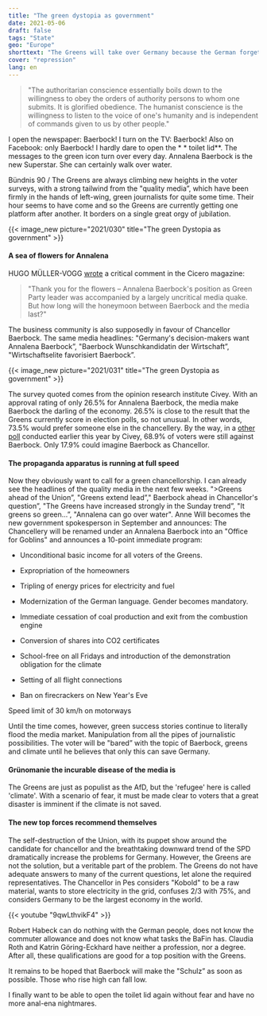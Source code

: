 ```yaml
---
title: "The green dystopia as government"
date: 2021-05-06
draft: false
tags: "State"
geo: "Europe"
shorttext: "The Greens will take over Germany because the German forgets and doesn't keep. The next world war begins on September 26th, 2021!"
cover: "repression"
lang: en
---
```


> "The authoritarian conscience essentially boils down to the willingness to obey the orders of authority persons to whom one submits. It is glorified obedience. The humanist conscience is the willingness to listen to the voice of one's humanity and is independent of commands given to us by other people."

I open the newspaper: Baerbock! I turn on the TV: Baerbock! Also on Facebook: only Baerbock! I hardly dare to open the * * toilet lid**. The messages to the green icon turn over every day. Annalena Baerbock is the new Superstar. She can certainly walk over water.

Bündnis 90 / The Greens are always climbing new heights in the voter surveys, with a strong tailwind from the "quality media”, which have been firmly in the hands of left-wing, green journalists for quite some time. Their hour seems to have come and so the Greens are currently getting one platform after another. It borders on a single great orgy of jubilation.

{{< image_new picture="2021/030" title="The green Dystopia as government" >}}

#### A sea of flowers for Annalena

HUGO MÜLLER-VOGG [wrote](https://www.cicero.de/innenpolitik/medien-hype-um-baerbock-vielen-dank-fur-die-blumen "Vielen Dank für die Blumen") a critical comment in the Cicero magazine:

> "Thank you for the flowers – Annalena Baerbock's position as Green Party leader was accompanied by a largely uncritical media quake. But how long will the honeymoon between Baerbock and the media last?"

The business community is also supposedly in favour of Chancellor Baerbock. The same media headlines: "Germany's decision-makers want Annalena Baerbock”, "Baerbock Wunschkandidatin der Wirtschaft”, "Wirtschaftselite favorisiert Baerbock”.

{{< image_new picture="2021/031" title="The green Dystopia as government" >}}

The survey quoted comes from the opinion research institute Civey. With an approval rating of only 26.5% for Annalena Baerbock, the media make Baerbock the darling of the economy. 26.5% is close to the result that the Greens currently score in election polls, so not unusual. In other words, 73.5% would prefer someone else in the chancellery. By the way, in a [other poll](https://civey.com/umfragen/12139/glauben-sie-dass-die-grunen-vorsitzende-annalena-baerbock-eine-gute-bundeskanzlerin-ware "Glauben Sie, dass die Grünen-Vorsitzende Annalena Baerbock eine gute Bundeskanzlerin wäre?") conducted earlier this year by Civey, 68.9% of voters were still against Baerbock. Only 17.9% could imagine Baerbock as Chancellor.

#### The propaganda apparatus is running at full speed

Now they obviously want to call for a green chancellorship. I can already see the headlines of the quality media in the next few weeks. ">Greens ahead of the Union”, "Greens extend lead”," Baerbock ahead in Chancellor's question”, "The Greens have increased strongly in the Sunday trend”, "It greens so green...”, "Annalena can go over water". Anne Will becomes the new government spokesperson in September and announces: The Chancellery will be renamed under an Annalena Baerbock into an "Office for Goblins" and announces a 10-point immediate program:

  - Unconditional basic income for all voters of the Greens.

  - Expropriation of the homeowners

  - Tripling of energy prices for electricity and fuel

  - Modernization of the German language. Gender becomes mandatory.

  - Immediate cessation of coal production and exit from the combustion engine

  - Conversion of shares into CO2 certificates

  - School-free on all Fridays and introduction of the demonstration obligation for the climate

  - Setting of all flight connections

  - Ban on firecrackers on New Year's Eve

   Speed limit of 30 km/h on motorways

Until the time comes, however, green success stories continue to literally flood the media market. Manipulation from all the pipes of journalistic possibilities. The voter will be "bared” with the topic of Baerbock, greens and climate until he believes that only this can save Germany.

#### Grünomanie the incurable disease of the media is

The Greens are just as populist as the AfD, but the 'refugee' here is called 'climate'. With a scenario of fear, it must be made clear to voters that a great disaster is imminent if the climate is not saved.

#### The new top forces recommend themselves

The self-destruction of the Union, with its puppet show around the candidate for chancellor and the breathtaking downward trend of the SPD dramatically increase the problems for Germany. However, the Greens are not the solution, but a veritable part of the problem. The Greens do not have adequate answers to many of the current questions, let alone the required representatives. The Chancellor in Pes considers "Kobold" to be a raw material, wants to store electricity in the grid, confuses 2/3 with 75%, and considers Germany to be the largest economy in the world.

{{< youtube "9qwLthvikF4" >}}

Robert Habeck can do nothing with the German people, does not know the commuter allowance and does not know what tasks the BaFin has. Claudia Roth and Katrin Göring-Eckhard have neither a profession, nor a degree. After all, these qualifications are good for a top position with the Greens.

It remains to be hoped that Baerbock will make the "Schulz” as soon as possible. Those who rise high can fall low.

I finally want to be able to open the toilet lid again without fear and have no more anal-ena nightmares.
